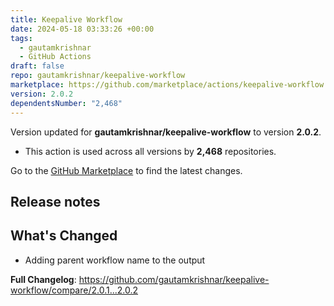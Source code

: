 ```yaml
---
title: Keepalive Workflow
date: 2024-05-18 03:33:26 +00:00
tags:
  - gautamkrishnar
  - GitHub Actions
draft: false
repo: gautamkrishnar/keepalive-workflow
marketplace: https://github.com/marketplace/actions/keepalive-workflow
version: 2.0.2
dependentsNumber: "2,468"
---
```



Version updated for **gautamkrishnar/keepalive-workflow** to version **2.0.2**.
- This action is used across all versions by **2,468** repositories.

Go to the [GitHub Marketplace](https://github.com/marketplace/actions/keepalive-workflow) to find the latest changes.

## Release notes

## What's Changed
- Adding parent workflow name to the output

**Full Changelog**: https://github.com/gautamkrishnar/keepalive-workflow/compare/2.0.1...2.0.2
